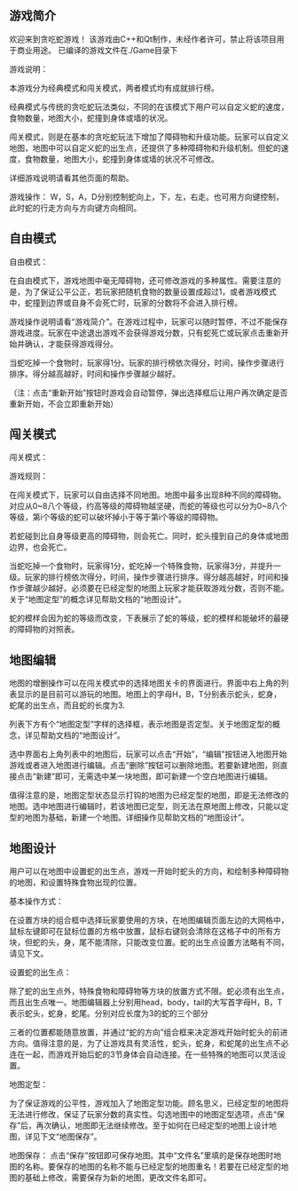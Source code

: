 ## 游戏简介

欢迎来到贪吃蛇游戏！
该游戏由C++和Qt制作，未经作者许可，禁止将该项目用于商业用途。
已编译的游戏文件在./Game目录下


游戏说明：

本游戏分为经典模式和闯关模式，两者模式均有成就排行榜。

经典模式与传统的贪吃蛇玩法类似，不同的在该模式下用户可以自定义蛇的速度，食物数量，地图大小，蛇撞到身体或墙的状况。

闯关模式，则是在基本的贪吃蛇玩法下增加了障碍物和升级功能。玩家可以自定义地图，地图中可以自定义蛇的出生点，还提供了多种障碍物和升级机制。但蛇的速度，食物数量，地图大小，蛇撞到身体或墙的状况不可修改。

详细游戏说明请看其他页面的帮助。


游戏操作：
W，S，A，D分别控制蛇向上，下，左，右走。也可用方向键控制，此时蛇的行走方向与方向键方向相同。

## 自由模式

自由模式：

在自由模式下，游戏地图中毫无障碍物，还可修改游戏的多种属性。需要注意的是，为了保证公平公正，若玩家把随机食物的数量设置成超过1，或者游戏模式中，蛇撞到边界或自身不会死亡时，玩家的分数将不会进入排行榜。

游戏操作说明请看“游戏简介”。在游戏过程中，玩家可以随时暂停，不过不能保存游戏进度。玩家在中途退出游戏不会获得游戏分数，只有蛇死亡或玩家点击重新开始并确认，才能获得游戏得分。

当蛇吃掉一个食物时，玩家得1分。玩家的排行榜依次得分，时间，操作步骤进行排序。得分越高越好，时间和操作步骤越少越好。

（注：点击“重新开始”按钮时游戏会自动暂停，弹出选择框后让用户再次确定是否重新开始，不会立即重新开始）

## 闯关模式

闯关模式：

游戏规则：

在闯关模式下，玩家可以自由选择不同地图。地图中最多出现8种不同的障碍物。对应从0~8八个等级，约高等级的障碍物越坚硬，而蛇的等级也可以分为0~8八个等级，第i个等级的蛇可以破坏掉小于等于第i个等级的障碍物。

若蛇碰到比自身等级更高的障碍物，则会死亡。同时，蛇头撞到自己的身体或地图边界，也会死亡。

当蛇吃掉一个食物时，玩家得1分，蛇吃掉一个特殊食物，玩家得3分，并提升一级。玩家的排行榜依次得分，时间，操作步骤进行排序。得分越高越好，时间和操作步骤越少越好。必须要在已经定型的地图上玩家才能获取游戏分数，否则不能。关于“地图定型”的概念详见帮助文档的“地图设计”。

蛇的模样会因为蛇的等级而改变，下表展示了蛇的等级，蛇的模样和能破坏的最硬的障碍物的对照表。

## 地图编辑

地图的增删操作可以在闯关模式中的选择地图关卡的界面进行。界面中右上角的列表显示的是目前可以游玩的地图。地图上的字母H，B，T分别表示蛇头，蛇身，蛇尾的出生点，而且蛇的长度为3.

列表下方有个“地图定型”字样的选择框，表示地图是否定型。关于地图定型的概念，详见帮助文档的“地图设计”。

选中界面右上角列表中的地图后，玩家可以点击“开始”，“编辑”按钮进入地图开始游戏或者进入地图进行编辑。点击“删除”按钮可以删除地图。若要新建地图，则直接点击“新建”即可，无需选中某一块地图，即可新建一个空白地图进行编辑。

值得注意的是，地图定型状态显示打钩的地图为已经定型的地图，即是无法修改的地图。选中地图进行编辑时，若该地图已定型，则无法在原地图上修改，只能以定型的地图为基础，新建一个地图。详细操作见帮助文档的“地图设计”。

## 地图设计

用户可以在地图中设置蛇的出生点，游戏一开始时蛇头的方向，和绘制多种障碍物的地图，和设置特殊食物出现的位置。


基本操作方式：

在设置方块的组合框中选择玩家要使用的方块，在地图编辑页面左边的大网格中，鼠标左键即可在鼠标位置的方格中放置，鼠标右键则会清除在这格子中的所有方块，但蛇的头，身，尾不能清除，只能改变位置。蛇的出生点设置方法略有不同，请见下文。


设置蛇的出生点：

除了蛇的出生点外，特殊食物和障碍物等方块的放置方式不限。蛇必须有出生点，而且出生点唯一。地图编辑器上分别用head，body，tail的大写首字母H，B，T表示蛇头，蛇身，蛇尾。分别对应长度为3的蛇的三个部分

三者的位置都能随意放置，并通过“蛇的方向”组合框来决定游戏开始时蛇头的前进方向。值得注意的是，为了让游戏具有灵活性，蛇头，蛇身，和蛇尾的出生点不必连在一起，而游戏开始后蛇的3节身体会自动连接。在一些特殊的地图可以灵活设置。


地图定型：

为了保证游戏的公平性，游戏加入了地图定型功能。顾名思义，已经定型的地图将无法进行修改，保证了玩家分数的真实性。勾选地图中的地图定型选项，点击“保存”后，再次确认，地图即无法继续修改。至于如何在已经定型的地图上设计地图，详见下文“地图保存”。


地图保存：
点击“保存”按钮即可保存地图。其中“文件名”里填的是保存地图时地图的名称。要保存的地图的名称不能与已经定型的地图重名！若要在已经定型的地图的基础上修改，需要保存为新的地图，更改文件名即可。
